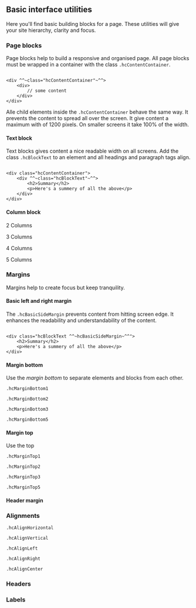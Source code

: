 ## Basic interface utilities

Here you'll find basic building blocks for a page.  These utilities will give your site hierarchy, clarity and focus.
### Page blocks
Page blocks help to build a responsive and organised page. All page blocks must be wrapped in a container with the class `.hcContentContainer`.

```

<div ^^~class="hcContentContainer"~^^>
	<div>
		// some content
	</div>
</div>

```

Alle child elements inside the `.hcContentContainer` behave the same way. It prevents the content to spread all over the screen. It give content a maximum with of 1200 pixels. On smaller screens it take 100% of the width.


#### Text block
Text blocks gives content a nice readable width on all screens. Add the class `.hcBlockText` to an element and all headings and paragraph tags align.


```

<div class="hcContentContainer">
	<div ^^~class="hcBlockText"~^^>
		<h2>Summary</h2>
		<p>Here's a summery of all the above</p>
	</div>
</div>

```
#### Column block
2 Columns

3 Columns

4 Columns

5 Columns

### Margins
Margins help to create focus but keep tranquility.
#### Basic left and right margin
The `.hcBasicSideMargin` prevents content from hitting screen edge. It enhances the readability and understandability of the content.

```

<div class="hcBlockText ^^~hcBasicSideMargin~^^">
	<h2>Summary</h2>
	<p>Here's a summery of all the above</p>
</div>

```

#### Margin bottom
Use the _margin bottom_ to separate elements and blocks from each other.

`.hcMarginBottom1`

`.hcMarginBottom2`

`.hcMarginBottom3`

`.hcMarginBottom5`

#### Margin top
Use the top

`.hcMarginTop1`

`.hcMarginTop2`

`.hcMarginTop3`

`.hcMarginTop5`




#### Header margin

### Alignments

`.hcAlignHorizontal`


`.hcAlignVertical`


`.hcAlignLeft`


`.hcAlignRight`


`.hcAlignCenter`

### Headers
### Labels

